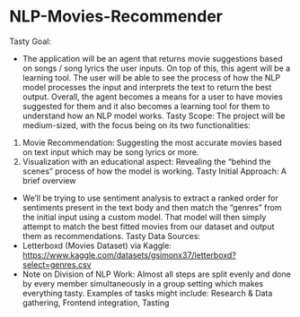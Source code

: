 # NLP-Movies-Recommender


Tasty Goal:
- The application will be an agent that returns movie suggestions based on songs / song lyrics the user
inputs. On top of this, this agent will be a learning tool. The user will be able to see the process of how the
NLP model processes the input and interprets the text to return the best output.
Overall, the agent becomes a means for a user to have movies suggested for them and it also becomes a
learning tool for them to understand how an NLP model works.
Tasty Scope:
The project will be medium-sized, with the focus being on its two functionalities:
1. Movie Recommendation: Suggesting the most accurate movies based on text input which may be
song lyrics or more.
2. Visualization with an educational aspect: Revealing the “behind the scenes” process of how the
model is working.
Tasty Initial Approach: A brief overview
- We’ll be trying to use sentiment analysis to extract a ranked order for sentiments present in the text body
and then match the “genres” from the initial input using a custom model. That model will then simply
attempt to match the best fitted movies from our dataset and output them as recommendations.
Tasty Data Sources:
- Letterboxd (Movies Dataset) via Kaggle:
https://www.kaggle.com/datasets/gsimonx37/letterboxd?select=genres.csv
- Note on Division of NLP Work: Almost all steps are split evenly and done by every member
simultaneously in a group setting which makes everything tasty. Examples of tasks might include:
Research & Data gathering, Frontend integration, Tasting
